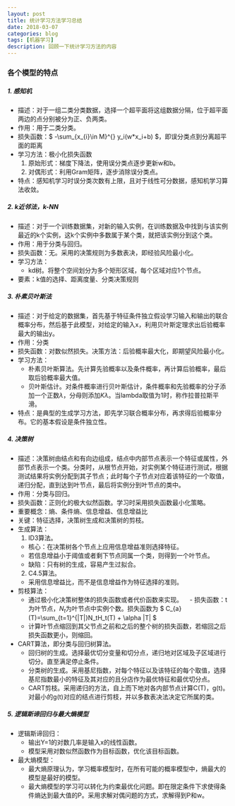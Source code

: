 ```yaml
---
layout: post
title: 统计学习方法学习总结
date: 2018-03-07
categories: blog
tags: [机器学习]
description: 回顾一下统计学习方法的内容
---
```


### 各个模型的特点
##### 1. 感知机
  - 描述：对于一组二类分类数据，选择一个超平面将这组数据分隔，位于超平面两边的点分别被分为正、负两类。
  - 作用：用于二类分类。
  - 损失函数：$ -\sum_{x_{i}\in M}^{} y_i(w*x_i+b) $，即误分类点到分离超平面的距离
  - 学习方法：极小化损失函数
    1. 原始形式：梯度下降法，使用误分类点逐步更新w和b。
    2. 对偶形式：利用Gram矩阵，逐步消除误分类点。
  - 特点：感知机学习时误分类次数有上限，且对于线性可分数据，感知机学习算法收敛。

##### 2. k近邻法，k-NN
  - 描述：对于一个训练数据集，对新的输入实例，在训练数据及中找到与该实例最近的k个实例，这k个实例中多数属于某个类，就把该实例分到这个类。
  - 作用：用于分类与回归。
  - 损失函数：无。采用的决策规则为多数表决，即经验风险最小化。
  - 学习方法：
    - kd树。将整个空间划分为多个矩形区域，每个区域对应1个节点。
  - 要素：k值的选择、距离度量、分类决策规则

##### 3. 朴素贝叶斯法
  - 描述：对于给定的数据集，首先基于特征条件独立假设学习输入和输出的联合概率分布，然后基于此模型，对给定的输入x，利用贝叶斯定理求出后验概率最大的输出y。
  - 作用：分类
  - 损失函数：对数似然损失。决策方法：后验概率最大化，即期望风险最小化。
  - 学习方法：
    - 朴素贝叶斯算法。先计算先验概率以及条件概率，再计算后验概率，最后取后验概率最大值。
    - 贝叶斯估计。对条件概率进行贝叶斯估计，条件概率和先验概率的分子添加一个正数$\lambda$，分母则添加$K\lambda$。当lambda取值为1时，称作拉普拉斯平滑。
  - 特点：是典型的生成学习方法，即先学习联合概率分布，再求得后验概率分布。它的基本假设是条件独立性。

##### 4. 决策树
  - 描述：决策树由结点和有向边组成，结点中内部节点表示一个特征或属性，外部节点表示一个类。分类时，从根节点开始，对实例某个特征进行测试，根据测试结果将实例分配到其子节点；此时每个子节点对应着该特征的一个取值，递归分配，直到达到叶节点，最后将实例分到叶节点的类中。
  - 作用：分类与回归。
  - 损失函数：正则化的极大似然函数。学习时采用损失函数最小化策略。
  - 重要概念：熵、条件熵、信息增益、信息增益比
  - 关键：特征选择，决策树生成和决策树的剪枝。
  - 生成算法：
    1. ID3算法。
      - 核心：在决策树各个节点上应用信息增益准则选择特征。
      - 若信息增益小于阈值或者剩下节点同属一个类，则得到一个叶节点。
      - 缺陷：只有树的生成，容易产生过拟合。
    2. C4.5算法。
      - 采用信息增益比，而不是信息增益作为特征选择的准则。
  - 剪枝算法：
    - 通过极小化决策树整体的损失函数或者代价函数来实现。
    - 损失函数：t为叶节点，$N_t$为叶节点中实例个数。损失函数为 $ C_{a}(T)=\sum_{t=1}^{|T|}N_tH_t(T) + \alpha |T| $
    - 计算叶节点缩回到其父节点之前和之后的整个树的损失函数，若缩回之后损失函数更小，则缩回。
  - CART算法，即分类与回归树算法。
    - 回归树的生成。选择最优切分变量和切分点，递归地对区域及子区域进行切分。直至满足停止条件。
    - 分类树的生成。采用基尼指数，对每个特征以及该特征的每个取值，选择基尼指数最小的特征及其对应的且分店作为最优特征和最优切分点。
    - CART剪枝。采用递归的方法，自上而下地对各内部节点计算C(T)，g(t)。对最小的g(t)对应的结点进行剪枝，并以多数表决法决定它所属的类。

##### 5. 逻辑斯谛回归与最大熵模型
  - 逻辑斯谛回归：
    - 输出Y=1的对数几率是输入x的线性函数。
    - 模型采用对数似然函数作为目标函数，优化该目标函数。
  - 最大熵模型：
    - 最大熵原理认为，学习概率模型时，在所有可能的概率模型中，熵最大的模型是最好的模型。
    - 最大熵模型的学习可以转化为约束最优化问题。即在限定条件下求使得条件熵达到最大值的P。采用求解对偶问题的方式，求解得到P和w。
